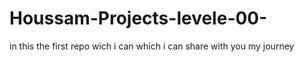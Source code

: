 # Houssam-Projects-levele-00-
in this the first repo wich i can which i can share with you my journey 
